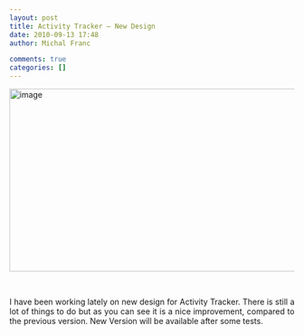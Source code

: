 ```yaml
---
layout: post
title: Activity Tracker – New Design
date: 2010-09-13 17:48
author: Michal Franc

comments: true
categories: []
---
```

<p><a href="http://lammichalfranc.files.wordpress.com/2010/09/image3.png"><img style="border-bottom:0;border-left:0;display:inline;border-top:0;border-right:0;" title="image" border="0" alt="image" src="http://lammichalfranc.files.wordpress.com/2010/09/image_thumb3.png" width="642" height="323" /></a> </p>  <p>&#160;</p>  <p align="justify">I have been working lately on new design for Activity Tracker. There is still a lot of things to do but as you can see it is a nice improvement, compared to the previous version. New Version will be available after some tests.</p>
